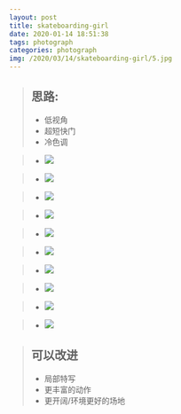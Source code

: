 ```yaml
---
layout: post
title: skateboarding-girl
date: 2020-01-14 18:51:38
tags: photograph
categories: photograph
img: /2020/03/14/skateboarding-girl/5.jpg
---
```



>## 思路: 
>- 低视角
>- 超短快门
>- 冷色调



>- ![](/codeicu.github.io/assets//skateboarding-girl/1.jpg)

>- ![](/codeicu.github.io/assets//skateboarding-girl/2.jpg)

>- ![](/codeicu.github.io/assets//skateboarding-girl/3.jpg)

>- ![](/codeicu.github.io/assets//skateboarding-girl/4.jpg)

>- ![](/codeicu.github.io/assets//skateboarding-girl/5.jpg)

>- ![](/codeicu.github.io/assets//skateboarding-girl/6.jpg)

>- ![](/codeicu.github.io/assets//skateboarding-girl/7.jpg)

>- ![](/codeicu.github.io/assets//skateboarding-girl/8.jpg)

>- ![](/codeicu.github.io/assets//skateboarding-girl/9.jpg)

>- ![](/codeicu.github.io/assets//skateboarding-girl/10.jpg)

>## 可以改进
>- 局部特写
>- 更丰富的动作
>- 更开阔/环境更好的场地

